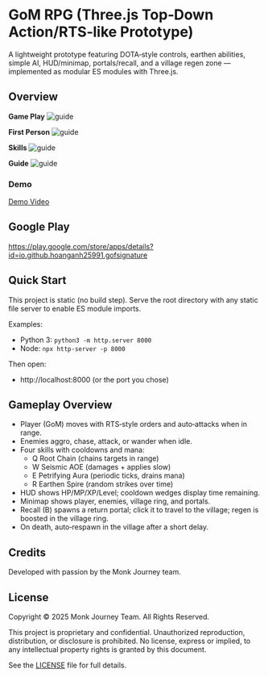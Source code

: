 # GoM RPG (Three.js Top‑Down Action/RTS‑like Prototype)

A lightweight prototype featuring DOTA‑style controls, earthen abilities, simple AI, HUD/minimap, portals/recall, and a village regen zone — implemented as modular ES modules with Three.js.

## Overview

**Game Play**
![guide](./images/gof-game-play-iphone-14-pro-max-1.png)

**First Person**
![guide](./images/gof-first-person-iphone-14-pro-max-4.png)

**Skills**
![guide](./images/gof-skills-iphone-14-pro-max-2.png)

**Guide**
![guide](./images/gof-guides-iphone-14-pro-max.png)

### Demo

[Demo Video](gof-demo.webm)

## Google Play

https://play.google.com/store/apps/details?id=io.github.hoanganh25991.gofsignature

## Quick Start

This project is static (no build step). Serve the root directory with any static file server to enable ES module imports.

Examples:
- Python 3: `python3 -m http.server 8000`
- Node: `npx http-server -p 8000`

Then open:
- http://localhost:8000 (or the port you chose)

## Gameplay Overview

- Player (GoM) moves with RTS‑style orders and auto‑attacks when in range.
- Enemies aggro, chase, attack, or wander when idle.
- Four skills with cooldowns and mana:
  - Q Root Chain (chains targets in range)
  - W Seismic AOE (damages + applies slow)
  - E Petrifying Aura (periodic ticks, drains mana)
  - R Earthen Spire (random strikes over time)
- HUD shows HP/MP/XP/Level; cooldown wedges display time remaining.
- Minimap shows player, enemies, village ring, and portals.
- Recall (B) spawns a return portal; click it to travel to the village; regen is boosted in the village ring.
- On death, auto‑respawn in the village after a short delay.

## Credits

Developed with passion by the Monk Journey team.

## License

Copyright © 2025 Monk Journey Team. All Rights Reserved.

This project is proprietary and confidential. Unauthorized reproduction, distribution, or disclosure is prohibited. No license, express or implied, to any intellectual property rights is granted by this document.

See the [LICENSE](LICENSE) file for full details.
